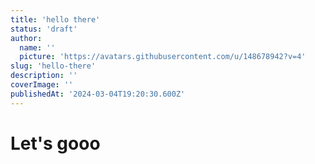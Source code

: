 ```yaml
---
title: 'hello there'
status: 'draft'
author:
  name: ''
  picture: 'https://avatars.githubusercontent.com/u/148678942?v=4'
slug: 'hello-there'
description: ''
coverImage: ''
publishedAt: '2024-03-04T19:20:30.600Z'
---
```


# Let's gooo